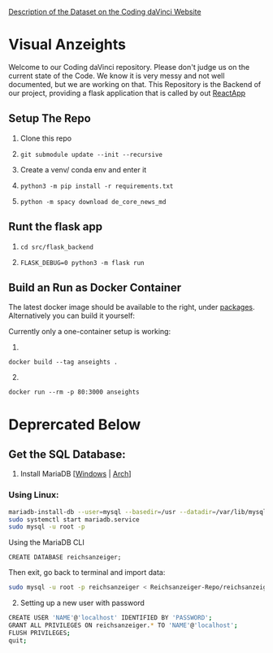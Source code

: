 [Description of the Dataset on the Coding daVinci Website](https://codingdavinci.de/daten/deutscher-reichsanzeiger-und-preussischer-staatsanzeiger)

# Visual Anzeights
Welcome to our Coding daVinci repository. Please don't judge us on the current state of the Code.
We  know it is very messy and not well documented, but we are working on that.
This Repository is the Backend of our project, providing a flask application that is called by out [ReactApp](https://github.com/SimeonAllmendinger/AppVisualAnzeights)

## Setup The Repo
1. Clone this repo
2. 
    ```
    git submodule update --init --recursive
    ```
3. Create a venv/ conda env and enter it
4. 
    ```
    python3 -m pip install -r requirements.txt
    ```
5.
    ```
    python -m spacy download de_core_news_md
    ```
## Runt the flask app
1. 
    ```
    cd src/flask_backend
    ```
2. 
    ```
    FLASK_DEBUG=0 python3 -m flask run
    ```


## Build an Run as Docker Container
The latest docker image should be available to the right, under [packages](https://github.com/joelosw?tab=packages&repo_name=VisualAnzeights). Alternatively you can build it yourself:

Currently only a one-container setup is working:

1. 
```
docker build --tag anseights .
```
2. 
```
docker run --rm -p 80:3000 anseights
```

# Deprercated Below
## Get the SQL Database:
1. Install MariaDB \[[Windows](https://www.mariadbtutorial.com/getting-started/install-mariadb/) | [Arch](https://wiki.archlinux.org/title/MariaDB)\]

### Using Linux:
``` bash
mariadb-install-db --user=mysql --basedir=/usr --datadir=/var/lib/mysql
sudo systemctl start mariadb.service
sudo mysql -u root -p
```
Using the MariaDB CLI
```
CREATE DATABASE reichsanzeiger;
``` 
Then exit, go back to terminal and import data:
``` bash
sudo mysql -u root -p reichsanzeiger < Reichsanzeiger-Repo/reichsanzeiger.sql
```
2. Setting up a new user with password
``` bash
CREATE USER 'NAME'@'localhost' IDENTIFIED BY 'PASSWORD';
GRANT ALL PRIVILEGES ON reichsanzeiger.* TO 'NAME'@'localhost';
FLUSH PRIVILEGES;
quit;
```
